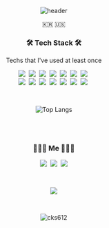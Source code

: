 <div align="center">
  
![header](https://capsule-render.vercel.app/api?type=wave&color=auto&height=300&section=header&text=Welcome%20to%20Dev&fontSize=70&animation=twinkling)

</div>

<p align="center">🇰🇷 🇺🇸</p>

<h3 align="center">🛠 Tech Stack 🛠</h3>
<p align="center"> Techs that I've used at least once </p>

<p align="center">
  <img src="https://img.shields.io/badge/Java-007396?style=flat-square&logo=Java&logoColor=white"/></a>&nbsp 
  <img src="https://img.shields.io/badge/React-61DAFB?style=flat-square&logo=React&logoColor=white"/></a>&nbsp 
  <img src="https://img.shields.io/badge/Next-000000?style=flat-square&logo=Next.js&logoColor=white"/></a>&nbsp 
  <img src="https://img.shields.io/badge/ReactRouter-CA4245?style=flat-square&logo=ReactRouter&logoColor=white"/></a>&nbsp 
  <img src="https://img.shields.io/badge/Javascript-ffb13b?style=flat-square&logo=javascript&logoColor=white"/></a>&nbsp 
  <img src="https://img.shields.io/badge/css-1572B6?style=flat-square&logo=css3&logoColor=white"/></a>&nbsp 
  <img src="https://img.shields.io/badge/SASS-CC6699?style=flat-square&logo=Sass&logoColor=white"/></a>&nbsp 
  <br>
  <img src="https://img.shields.io/badge/ReactQuery-FF4154?style=flat-square&logo=React-query&logoColor=white"/></a>&nbsp 
  <img src="https://img.shields.io/badge/TypeScript-3178C6?style=flat-square&logo=TypeScript&logoColor=white"/></a>&nbsp 
    <img src="https://img.shields.io/badge/Spring-6DB33F?style=flat-square&logo=Spring&logoColor=white"/></a>&nbsp 
    <img src="https://img.shields.io/badge/SpringBoot-6DB33F?style=flat-square&logo=SpringBoot&logoColor=white"/></a>&nbsp 
  <img src="https://img.shields.io/badge/Mysql-4479A1?style=flat-square&logo=MySql&logoColor=white"/></a>&nbsp 
  <img src="https://img.shields.io/badge/StyledComponents-DB7093?style=flat-square&logo=StyledComponents&logoColor=white"/></a>&nbsp 
  <img src="https://img.shields.io/badge/aws-232F3E?style=flat-square&logo=amazon-aws&logoColor=white"/></a>&nbsp

</p>

<br>

<div align="center" >

![Top Langs](https://readme-stats.clckblog.space/api/top-langs/?username=cks612&layout=compact)

</div>

<br>

<br>

<h3 align="center"> 👨🏻‍💻 Me 👨🏻‍💻 </h3>
<p align="center">
  <a href="https://velog.io/@hyungjungson"><img src="https://img.shields.io/badge/Tech%20Blog-09B3AF?style=flat-square&logo=Storyblok&logoColor=white"/></a>&nbsp
  <a href="https://www.instagram.com/"><img src="https://img.shields.io/badge/Instagram-E4405F?style=flat-square&logo=Instagram&logoColor=white"/></a>&nbsp
  <a href="mailto:born2ocode@gmail.com"><img src="https://img.shields.io/badge/Gmail-d14836?style=flat-square&logo=Gmail&logoColor=white"/></a>
</p>
<br>

<p align="center">
  <a href="https://hits.seeyoufarm.com"><img src="https://hits.seeyoufarm.com/api/count/incr/badge.svg?url=https%3A%2F%2Fgithub.com%2Fcks612&count_bg=%23ED6DA3&title_bg=%2386757E&icon=github.svg&icon_color=%23E1DEDE&title=hits&edge_flat=false"/></a>
</p>

<br>

<div align="center">
  
![cks612](https://readme-stats.clckblog.space/api?username=cks612&show_icons=true&theme=flag-india)

</div>
